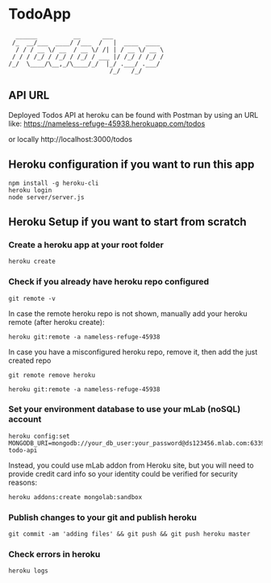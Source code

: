 # TodoApp

      ______          __      ___              
     /_  __/___  ____/ /___  /   |  ____  ____ 
      / / / __ \/ __  / __ \/ /| | / __ \/ __ \
     / / / /_/ / /_/ / /_/ / ___ |/ /_/ / /_/ /
    /_/  \____/\__,_/\____/_/  |_/ .___/ .___/ 
                                /_/   /_/     

## API URL

Deployed Todos API at heroku can be found with Postman by using an URL like:
https://nameless-refuge-45938.herokuapp.com/todos

or locally
http://localhost:3000/todos

## Heroku configuration if you want to run this app
    npm install -g heroku-cli
    heroku login
    node server/server.js

## Heroku Setup if you want to start from scratch

### Create a heroku app at your root folder
    heroku create

### Check if you already have heroku repo configured
    git remote -v

In case the remote heroku repo is not shown, manually add your heroku remote (after heroku create):

    heroku git:remote -a nameless-refuge-45938

In case you have a misconfigured heroku repo, remove it, then add the just created repo

    git remote remove heroku

    heroku git:remote -a nameless-refuge-45938

### Set your environment database to use your mLab (noSQL) account
    heroku config:set MONGODB_URI=mongodb://your_db_user:your_password@ds123456.mlab.com:63397/node-todo-api

Instead, you could use mLab addon from Heroku site, but you will need to provide credit card info so your identity could be verified for security reasons:

    heroku addons:create mongolab:sandbox

### Publish changes to your git and publish heroku

    git commit -am 'adding files' && git push && git push heroku master

### Check errors in heroku

    heroku logs
